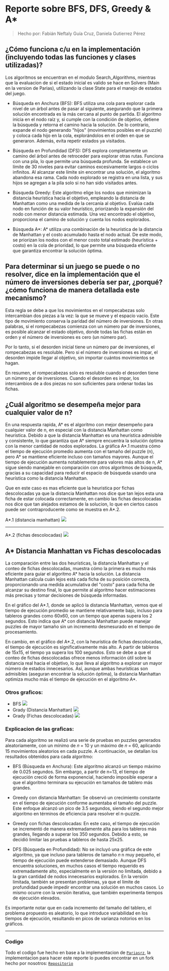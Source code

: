 # **Reporte sobre BFS, DFS, Greedy & A\***

> Hecho por: Fabián Neftaly Guía Cruz, Daniela Gutierrez Pérez

## **¿Cómo funciona c/u en la implementación (incluyendo todas las funciones y clases utilizadas)?**

Los algoritmos se encuentran en el modulo Search_Algorithms, mientras que la evaluacion de si el estado inicial es valido se hace en Solvers (Main en la version de Parias), utilizando la clase State para el manejo de estados del juego.

- Búsqueda en Anchura (BFS):
  BFS utiliza una cola para explorar cada nivel de un árbol antes de pasar al siguiente, asegurando que la primera solución encontrada es la más cercana al punto de partida. El algoritmo inicia en el nodo raíz y, si cumple con la condición de objetivo, detiene la búsqueda y retorna el camino hacia la solución. De lo contrario, expande el nodo generando "hijos" (movimientos posibles en el puzzle) y coloca cada hijo en la cola, explorándolos en el orden en que se generaron. Además, evita repetir estados ya visitados.

- Búsqueda en Profundidad (DFS):
  DFS explora completamente un camino del árbol antes de retroceder para explorar otras rutas. Funciona con una pila, lo que permite una búsqueda profunda. Se establece un límite de 30 niveles para evitar caminos excesivamente largos o ciclos infinitos. Al alcanzar este límite sin encontrar una solución, el algoritmo abandona esa rama. Cada nodo explorado se registra en una lista, y sus hijos se agregan a la pila solo si no han sido visitados antes.

- Búsqueda Greedy:
  Este algoritmo elige los nodos que minimizan la distancia heurística hacia el objetivo, empleando la distancia de Manhattan como una medida de la cercanía al objetivo. Evalúa cada nodo en función de su valor heurístico, priorizando la expansión del nodo con menor distancia estimada. Una vez encontrado el objetivo, proporciona el camino de solución y cuenta los nodos explorados.

- Búsqueda A*:
  A* utiliza una combinación de la heurística de la distancia de Manhattan y el costo acumulado hasta el nodo actual. De este modo, se priorizan los nodos con el menor costo total estimado (heurística + costo) en la cola de prioridad, lo que permite una búsqueda eficiente que garantiza encontrar la solución óptima.

## **Para determinar si un juego se puede o no resolver, dice en la implementación que el número de inversiones debería ser par, ¿porqué? ¿cómo funciona de manera detallada este mecanismo?**

Esta regla se debe a que los movimientos en el rompecabezas solo intercambian dos piezas a la vez: la que se mueve y el espacio vacío. Este tipo de movimiento conserva la paridad del número de inversiones. En otras palabras, si el rompecabezas comienza con un número par de inversiones, es posible alcanzar el estado objetivo, donde todas las fichas están en orden y el número de inversiones es cero (un número par).

Por lo tanto, si el desorden inicial tiene un número par de inversiones, el rompecabezas es resoluble. Pero si el número de inversiones es impar, el desorden impide llegar al objetivo, sin importar cuántos movimientos se hagan.

En resumen, el rompecabezas solo es resoluble cuando el desorden tiene un número par de inversiones. Cuando el desorden es impar, los intercambios de a dos piezas no son suficientes para ordenar todas las fichas.

## **¿Cuál algoritmo se desempeña mejor para cualquier valor de n?**

En una respuesta rapida, A\* es el algoritmo con mejor desempeño para cualquier valor de n, en especial con la distancia Manhattan como heuristica. Debido a que la distancia Manhattan es una heurística admisible y consistente, lo que garantiza que A* siempre encuentra la solución óptima con la menor cantidad de nodos explorados. La gráfica A\*.1 muestra cómo el tiempo de ejecución promedio aumenta con el tamaño del puzzle (n), pero A* se mantiene eficiente incluso con tamaños mayores. Aunque el tiempo de ejecución aumenta notablemente para valores más altos de n, A\* sigue siendo manejable en comparación con otros algoritmos de búsqueda, gracias a su capacidad para reducir el espacio de búsqueda usando una heurística como la distancia Manhattan.

Que en este caso es mas eficiente que la heuristica por fichas descolocadas ya que la distancia Manhattan nos dice que tan lejos esta una ficha de estar colocada correctamente, en cambio las fichas descolocadas nos dice que tan alejados estamos de la solucion, lo que en ciertos casos puede ser contraproducente como se muestra en A\*.2.

A\*.1 (distancia manhattan)
![](img/Astar_1.png)

---

A\*.2 (fichas descolocadas)
![](img/Astar_2.png)

## **A\* Distancia Manhattan vs Fichas descolocadas**

La comparación entre las dos heurísticas, la distancia Manhattan y el conteo de fichas descolocadas, muestra cómo la primera es mucho más eficiente para guiar el algoritmo A\* hacia la solución. La distancia Manhattan calcula cuán lejos está cada ficha de su posición correcta, proporcionando una medida acumulativa del "costo" para cada ficha de alcanzar su destino final, lo que permite al algoritmo hacer estimaciones más precisas y tomar decisiones de búsqueda informadas.

En el gráfico del A*.1, donde se aplicó la distancia Manhattan, vemos que el tiempo de ejecución promedio se mantiene relativamente bajo, incluso para tableros grandes como 60x60, con un tiempo que apenas supera los 2 segundos. Esto indica que A* con distancia Manhattan puede manejar puzzles de mayor tamaño sin un incremento desmesurado en el tiempo de procesamiento.

En cambio, en el gráfico del A*.2, con la heurística de fichas descolocadas, el tiempo de ejecución es significativamente más alto. A partir de tableros de 15x15, el tiempo ya supera los 100 segundos. Esto se debe a que el conteo de fichas descolocadas ofrece menos información útil sobre la distancia real hacia el objetivo, lo que lleva al algoritmo a explorar un mayor número de estados innecesarios. Así, aunque ambas heurísticas son admisibles (aseguran encontrar la solución óptima), la distancia Manhattan optimiza mucho más el tiempo de ejecución en el algoritmo A*.

### **Otros graficos:**

- BFS
  ![](img/BFS.png)
- Grady (Distancia Manhattan)
  ![](img/grady_1.png)
- Grady (Fichas descolocadas)
  ![](img/grady_2.png)

### **Explicacion de las graficas:**

Para cada algoritmo se realizó una serie de pruebas en puzzles generados aleatoriamente, con un mínimo de 𝑛 = 10 y un máximo de 𝑛 = 60, aplicando 15 movimientos aleatorios en cada puzzle. A continuación, se detallan los resultados obtenidos para cada algoritmo:

- BFS (Búsqueda en Anchura): Este algoritmo alcanzó un tiempo máximo de 0.025 segundos. Sin embargo, a partir de n=13, el tiempo de ejecución creció de forma exponencial, haciendo imposible esperar a que el algoritmo terminara su ejecución en tamaños de tablero más grandes.

- Greedy con distancia Manhattan: Se observó un crecimiento constante en el tiempo de ejecución conforme aumentaba el tamaño del puzzle. Este enfoque alcanzó un pico de 3.5 segundos, siendo el segundo mejor algoritmo en términos de eficiencia para resolver el n-puzzle.

- Greedy con fichas descolocadas: En este caso, el tiempo de ejecución se incrementó de manera extremadamente alta para los tableros más grandes, llegando a superar los 350 segundos. Debido a esto, se decidió limitar las pruebas a tableros de hasta 25x25.

- DFS (Búsqueda en Profundidad): No se incluyó una gráfica de este algoritmo, ya que incluso para tableros de tamaño
  𝑛
  n muy pequeño, el tiempo de ejecución puede extenderse demasiado. Aunque DFS encuentra soluciones, en muchos casos el tiempo requerido es extremadamente alto, especialmente en la versión no limitada, debido a la gran cantidad de nodos innecesarios explorados. En la versión limitada, también se presentan problemas, ya que el límite de profundidad puede impedir encontrar una solución en muchos casos. Lo mismo ocurre con la versión iterativa, que también experimenta tiempos de ejecución elevados.

Es importante notar que en cada incremento del tamaño del tablero, el problema propuesto es aleatorio, lo que introduce variabilidad en los tiempos de ejecución, resultando en picos de varianza notorios en los gráficos.

---

### **Codigo**

Todo el codigo fue hecho en base a la implementacion de [`Pariasrz`](https://github.com/Pariasrz/N-Puzzle-solver-with-Search-Algorithms), la implementacion para hacer este reporte lo puedes encontrar en un fork hecho por nosotros: [`Repositorio`](https://github.com/NeftaliGC/N-Puzzle-solver-with-BFS-DFS-Greedy-and-Astar/tree/main)
